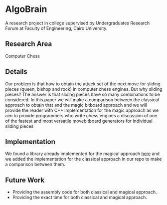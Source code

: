 # AlgoBrain
A research project in college supervised by Undergraduates Research Forum at Faculty of Engineering, Cairo University.

## Research Area
Computer Chess


## Details
Our problem is that how to obtain the attack set of the next move for sliding pieces (queen, bishop and rock) in
computer chess engines. But why sliding pieces? The answer is that sliding pieces have so
many combinations to be considered. In this paper we will make a comparison between the classical
approach to obtain that and the magic bitboard approach and we will provide the reader with C++ implementation for the magic
approach as we aim to provide programmers who write chess engines a discussion of one of the fastest and most versatile movebitboard generators for individual sliding pieces

## Implementation
We found a library already implemented for the magical approach <a href="https://github.com/goutham/magic-bits">here</a> and we added the implementation for the classical approach in our repo to make a comparison between them.

## Future Work
* Providing the assembly code for both classical and magical approach.
* Providing the exact time for both classical and magical approach.
